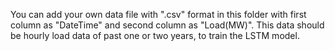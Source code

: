 You can add your own data file with ".csv" format in this folder with first column as "DateTime" and second column as "Load(MW)". This data should be hourly load data of past one or two years, to train the LSTM model.
